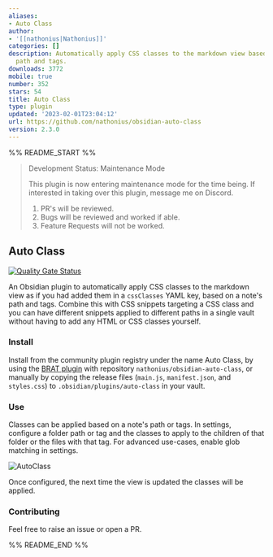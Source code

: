 ```yaml
---
aliases:
- Auto Class
author:
- '[[nathonius|Nathonius]]'
categories: []
description: Automatically apply CSS classes to the markdown view based on a note's
  path and tags.
downloads: 3772
mobile: true
number: 352
stars: 54
title: Auto Class
type: plugin
updated: '2023-02-01T23:04:12'
url: https://github.com/nathonius/obsidian-auto-class
version: 2.3.0
---
```


%% README_START %%

> Development Status: Maintenance Mode
>
> This plugin is now entering maintenance mode for the time being. If interested in taking over this plugin, message me on Discord.
> 
> 1. PR's will be reviewed.
> 2. Bugs will be reviewed and worked if able.
> 3. Feature Requests will not be worked.

## Auto Class

[![Quality Gate Status](https://sonarcloud.io/api/project_badges/measure?project=nathonius_obsidian-auto-class&metric=alert_status)](https://sonarcloud.io/summary/new_code?id=nathonius_obsidian-auto-class)

An Obsidian plugin to automatically apply CSS classes to the markdown view as if you had added them in a `cssClasses` YAML key, based on a note's path and tags. Combine this with CSS snippets targeting a CSS class and you can have different snippets applied to different paths in a single vault without having to add any HTML or CSS classes yourself.

### Install

Install from the community plugin registry under the name Auto Class, by using the [BRAT plugin](https://github.com/TfTHacker/obsidian42-brat) with repository `nathonius/obsidian-auto-class`, or manually by copying the release files (`main.js`, `manifest.json`, and `styles.css`) to `.obsidian/plugins/auto-class` in your vault.

### Use

Classes can be applied based on a note's path or tags. In settings, configure a folder path or tag and the classes to apply to the children of that folder or the files with that tag. For advanced use-cases, enable glob matching in settings.

![AutoClass](https://raw.githubusercontent.com/nathonius/obsidian-auto-class/HEAD/doc/screenshot.png)

Once configured, the next time the view is updated the classes will be applied.

### Contributing

Feel free to raise an issue or open a PR.


%% README_END %%